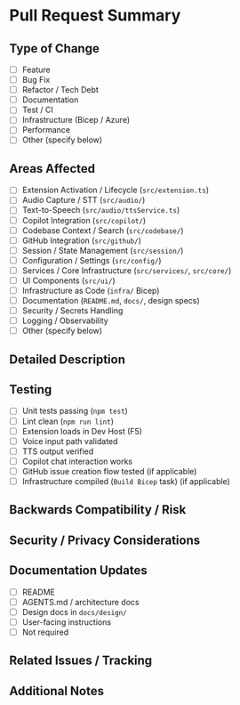 # Pull Request Summary

<!--
High-level overview of the change: what problem does this solve?
Include 1–3 bullet points of impact if possible.
-->

## Type of Change

<!-- Select all that apply -->
- [ ] Feature
- [ ] Bug Fix
- [ ] Refactor / Tech Debt
- [ ] Documentation
- [ ] Test / CI
- [ ] Infrastructure (Bicep / Azure)
- [ ] Performance
- [ ] Other (specify below)

## Areas Affected

<!-- Tick all relevant architecture components touched by this PR -->
- [ ] Extension Activation / Lifecycle (`src/extension.ts`)
- [ ] Audio Capture / STT (`src/audio/`)
- [ ] Text-to-Speech (`src/audio/ttsService.ts`)
- [ ] Copilot Integration (`src/copilot/`)
- [ ] Codebase Context / Search (`src/codebase/`)
- [ ] GitHub Integration (`src/github/`)
- [ ] Session / State Management (`src/session/`)
- [ ] Configuration / Settings (`src/config/`)
- [ ] Services / Core Infrastructure (`src/services/`, `src/core/`)
- [ ] UI Components (`src/ui/`)
- [ ] Infrastructure as Code (`infra/` Bicep)
- [ ] Documentation (`README.md`, `docs/`, design specs)
- [ ] Security / Secrets Handling
- [ ] Logging / Observability
- [ ] Other (specify below)

## Detailed Description

<!--
Explain the implementation details, notable decisions, and any alternative approaches considered.
Reference relevant files or design docs (e.g., docs/design/* or plan/*) where helpful.
-->

## Testing

<!-- Describe how you tested this change. Include: -->
<!-- - Unit tests added/updated (list files) -->
<!-- - Manual test scenarios (voice flow, Copilot chat, issue creation) -->
<!-- - Any audio device / platform variations tested -->
<!-- - If infrastructure: bicep build/validate results -->

- [ ] Unit tests passing (`npm test`)
- [ ] Lint clean (`npm run lint`)
- [ ] Extension loads in Dev Host (F5)
- [ ] Voice input path validated
- [ ] TTS output verified
- [ ] Copilot chat interaction works
- [ ] GitHub issue creation flow tested (if applicable)
- [ ] Infrastructure compiled (`Build Bicep` task) (if applicable)

## Backwards Compatibility / Risk

<!-- List any breaking changes, migrations, new settings, or user-facing behavior shifts. -->

## Security / Privacy Considerations

<!-- Any handling of API keys, secrets storage, audio data retention, network calls? -->

## Documentation Updates

<!--
Tick/describe where docs were updated or if N/A.
-->
- [ ] README
- [ ] AGENTS.md / architecture docs
- [ ] Design docs in `docs/design/`
- [ ] User-facing instructions
- [ ] Not required

## Related Issues / Tracking

<!-- e.g. Closes #123, Relates to #456 -->

## Additional Notes

<!-- Anything else reviewers should know (perf metrics, follow-up tasks, out-of-scope items). -->
